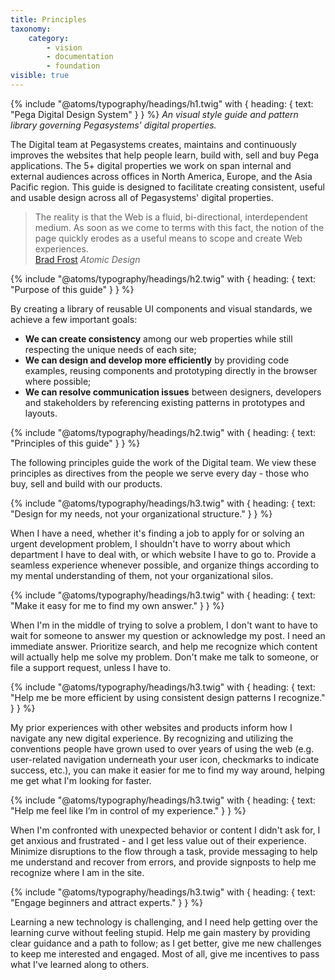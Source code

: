 ```yaml
---
title: Principles
taxonomy:
    category:
        - vision
        - documentation
        - foundation
visible: true
---
```


{% include "@atoms/typography/headings/h1.twig" with {
  heading: {
    text: "Pega Digital Design System"
  }
} %}
<em>An visual style guide and pattern library governing Pegasystems' digital properties.</em>

The Digital team at Pegasystems creates, maintains and continuously improves the websites that help people learn, build with, sell and buy Pega applications. The 5+ digital properties we work on span internal and external audiences across offices in North America, Europe, and the Asia Pacific region. This guide is designed to facilitate creating consistent, useful and usable design across all of Pegasystems' digital properties.


<blockquote class="c-blockquote">
  The reality is that the Web is a fluid, bi-directional, interdependent medium. As soon as we come to terms with this fact, the notion of the page quickly erodes as a useful means to scope and create Web experiences.

  <footer class="c-quote-credit">
    <a href="http://bradfrost.com/blog/post/atomic-web-design/">Brad Frost</a>
    <i>Atomic Design</i>
  </footer>
</blockquote>

{% include "@atoms/typography/headings/h2.twig" with {
  heading: {
    text: "Purpose of this guide"
  }
} %}

By creating a library of reusable UI components and visual standards, we achieve a few important goals:

- **We can create consistency** among our web properties while still respecting the unique needs of each site;
- **We can design and develop more efficiently** by providing code examples, reusing components and prototyping directly in the browser where possible;
- **We can resolve communication issues** between designers, developers and stakeholders by referencing existing patterns in prototypes and layouts.

{% include "@atoms/typography/headings/h2.twig" with {
  heading: {
    text: "Principles of this guide"
  }
} %}

The following principles guide the work of the Digital team. We view these principles as directives from the people we serve every day - those who buy, sell and build with our products.

{% include "@atoms/typography/headings/h3.twig" with {
  heading: {
    text: "Design for my needs, not your organizational structure."
  }
} %}

When I have a need, whether it's finding a job to apply for or solving an urgent development problem, I shouldn't have to worry about which department I have to deal with, or which website I have to go to. Provide a seamless experience whenever possible, and organize things according to my mental understanding of them, not your organizational silos.

{% include "@atoms/typography/headings/h3.twig" with {
  heading: {
    text: "Make it easy for me to find my own answer."
  }
} %}

When I'm in the middle of trying to solve a problem, I don't want to have to wait for someone to answer my question or acknowledge my post. I need an immediate answer. Prioritize search, and help me recognize which content will actually help me solve my problem. Don't make me talk to someone, or file a support request, unless I have to.

{% include "@atoms/typography/headings/h3.twig" with {
  heading: {
    text: "Help me be more efficient by using consistent design patterns I recognize."
  }
} %}

My prior experiences with other websites and products inform how I navigate any new digital experience. By recognizing and utilizing the conventions people have grown used to over years of using the web (e.g. user-related navigation underneath your user icon, checkmarks to indicate success, etc.), you can make it easier for me to find my way around, helping me get what I'm looking for faster.

{% include "@atoms/typography/headings/h3.twig" with {
  heading: {
    text: "Help me feel like I’m in control of my experience."
  }
} %}

When I'm confronted with unexpected behavior or content I didn't ask for, I get anxious and frustrated - and I get less value out of their experience. Minimize disruptions to the flow through a task, provide messaging to help me understand and recover from errors, and provide signposts to help me recognize where I am in the site.

{% include "@atoms/typography/headings/h3.twig" with {
  heading: {
    text: "Engage beginners and attract experts."
  }
} %}

Learning a new technology is challenging, and I need help getting over the learning curve without feeling stupid. Help me gain mastery by providing clear guidance and a path to follow; as I get better, give me new challenges to keep me interested and engaged. Most of all, give me incentives to pass what I've learned along to others.
